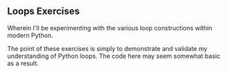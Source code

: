 ## Loops Exercises
Wherein I'll be experimenting with the various loop constructions within modern Python.

The point of these exercises is simply to demonstrate and validate my understanding of Python loops. The code here may seem somewhat basic as a result.
